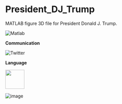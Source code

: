 # President_DJ_Trump
MATLAB figure 3D file for President Donald J. Trump.

<img src="https://img.shields.io/badge/Matlab-%3E%3D%202007b%20-blue.svg" alt="Matlab">


**Communication**

<a style="text-decoration: none" href="https://twitter.com/hogelungfish_" target="_blank">
    <img src="https://img.shields.io/badge/twitter-%40hogelungfish_-1da1f2.svg" alt="Twitter">
</a>
<p>

**Language**
<p>
<img src="https://cdn.jsdelivr.net/gh/devicons/devicon/icons/matlab/matlab-original.svg" width="60"/>
<p>


![image](https://github.com/user-attachments/assets/71ce3143-ef81-47b6-97b9-64240b3b5f7f)
